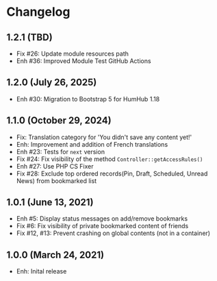Changelog
=========

1.2.1 (TBD)
-----------
- Fix #26: Update module resources path
- Enh #36: Improved Module Test GitHub Actions

1.2.0 (July 26, 2025)
---------------------
- Enh #30: Migration to Bootstrap 5 for HumHub 1.18

1.1.0 (October 29, 2024)
------------------------
- Fix: Translation category for 'You didn\'t save any content yet!'
- Enh: Improvement and addition of French translations
- Enh #23: Tests for `next` version
- Fix #24: Fix visibility of the method `Controller::getAccessRules()`
- Enh #27: Use PHP CS Fixer
- Fix #28: Exclude top ordered records(Pin, Draft, Scheduled, Unread News) from bookmarked list

1.0.1 (June 13, 2021)
---------------------
- Enh #5: Display status messages on add/remove bookmarks
- Fix #6: Fix visibility of private bookmarked content of friends
- Fix #12, #13: Prevent crashing on global contents (not in a container)

1.0.0 (March 24, 2021)
----------------------
- Enh: Inital release
